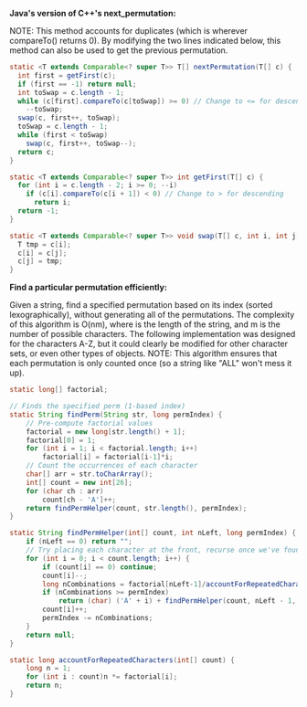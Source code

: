 **Java's version of C++'s next_permutation:**

NOTE: This method accounts for duplicates (which is wherever compareTo() returns 0). By modifying the two lines indicated below, this method can also be used to get the previous permutation.

```java
static <T extends Comparable<? super T>> T[] nextPermutation(T[] c) {
  int first = getFirst(c);
  if (first == -1) return null;
  int toSwap = c.length - 1;
  while (c[first].compareTo(c[toSwap]) >= 0) // Change to <= for descending
    --toSwap;
  swap(c, first++, toSwap);
  toSwap = c.length - 1;
  while (first < toSwap)
  	swap(c, first++, toSwap--);
  return c;
}

static <T extends Comparable<? super T>> int getFirst(T[] c) {
  for (int i = c.length - 2; i >= 0; --i)
    if (c[i].compareTo(c[i + 1]) < 0) // Change to > for descending
      return i;
  return -1;
}

static <T extends Comparable<? super T>> void swap(T[] c, int i, int j) {
  T tmp = c[i];
  c[i] = c[j];
  c[j] = tmp;
}
```

**Find a particular permutation efficiently:**

Given a string, find a specified permutation based on its index (sorted lexographically), without generating all of the permutations. The complexity of this algorithm is O(nm), where is the length of the string, and m is the number of possible characters. The following implementation was designed for the characters A-Z, but it could clearly be modified for other character sets, or even other types of objects. NOTE: This algorithm ensures that each permutation is only counted once (so a string like "ALL" won't mess it up).

```java
static long[] factorial;        

// Finds the specified perm (1-based index)
static String findPerm(String str, long permIndex) {
    // Pre-compute factorial values
    factorial = new long[str.length() + 1];
    factorial[0] = 1;
    for (int i = 1; i < factorial.length; i++)
        factorial[i] = factorial[i-1]*i;
    // Count the occurrences of each character
    char[] arr = str.toCharArray();
    int[] count = new int[26];
    for (char ch : arr)
        count[ch - 'A']++;
    return findPermHelper(count, str.length(), permIndex);
}

static String findPermHelper(int[] count, int nLeft, long permIndex) {
	if (nLeft == 0) return "";
	// Try placing each character at the front, recurse once we've found the right one
	for (int i = 0; i < count.length; i++) {
		if (count[i] == 0) continue;
		count[i]--;
		long nCombinations = factorial[nLeft-1]/accountForRepeatedCharacters(count);
		if (nCombinations >= permIndex)
			return (char) ('A' + i) + findPermHelper(count, nLeft - 1, permIndex);
		count[i]++;
		permIndex -= nCombinations;
	}
	return null;
}

static long accountForRepeatedCharacters(int[] count) {
	long n = 1;
	for (int i : count)n *= factorial[i];
	return n;
}
```
